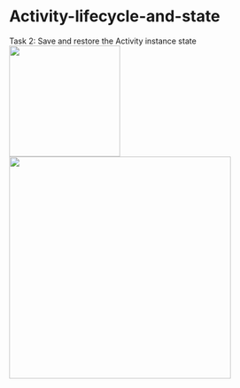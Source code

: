 # Activity-lifecycle-and-state
Task 2: Save and restore the Activity instance state<br>
<img src="https://user-images.githubusercontent.com/47654039/111613251-6a53f300-8806-11eb-9968-72791b287ce4.gif" width=200 align=left>
<img src="https://user-images.githubusercontent.com/47654039/111613165-54dec900-8806-11eb-982d-980555e3cda2.gif" width=400 align=left>
